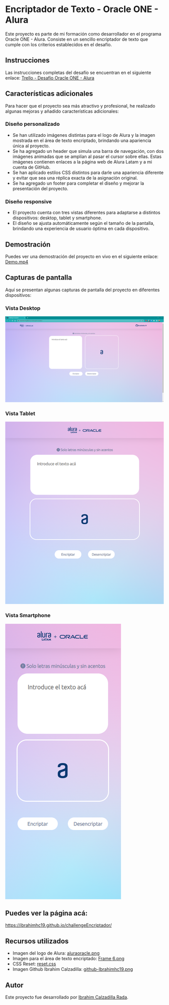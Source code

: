 # Encriptador de Texto - Oracle ONE - Alura

Este proyecto es parte de mi formación como desarrollador en el programa Oracle ONE - Alura. Consiste en un sencillo encriptador de texto que cumple con los criterios establecidos en el desafío.

## Instrucciones

Las instrucciones completas del desafío se encuentran en el siguiente enlace: [Trello - Desafío Oracle ONE - Alura](https://trello.com/c/fruTcqMC)

## Características adicionales

Para hacer que el proyecto sea más atractivo y profesional, he realizado algunas mejoras y añadido características adicionales:

### Diseño personalizado

- Se han utilizado imágenes distintas para el logo de Alura y la imagen mostrada en el área de texto encriptado, brindando una apariencia única al proyecto.
- Se ha agregado un header que simula una barra de navegación, con dos imágenes animadas que se amplían al pasar el cursor sobre ellas. Estas imágenes contienen enlaces a la página web de Alura Latam y a mi cuenta de GitHub.
- Se han aplicado estilos CSS distintos para darle una apariencia diferente y evitar que sea una réplica exacta de la asignación original.
- Se ha agregado un footer para completar el diseño y mejorar la presentación del proyecto.

### Diseño responsive

- El proyecto cuenta con tres vistas diferentes para adaptarse a distintos dispositivos: desktop, tablet y smartphone.
- El diseño se ajusta automáticamente según el tamaño de la pantalla, brindando una experiencia de usuario óptima en cada dispositivo.

## Demostración

Puedes ver una demostración del proyecto en vivo en el siguiente enlace: [Demo.mp4](https://github.com/ibrahimhc19/challengeEncriptador/blob/main/imagenes/Demo.mp4)


## Capturas de pantalla

Aquí se presentan algunas capturas de pantalla del proyecto en diferentes dispositivos:

### Vista Desktop

![Encriptador de Texto - Vista Desktop](imagenes/desktop.png)

### Vista Tablet

![Encriptador de Texto - Vista Tablet](imagenes/tablet.png)

### Vista Smartphone

![Encriptador de Texto - Vista Smartphone](imagenes/smartphone.png)

## Puedes ver la página acá:

https://ibrahimhc19.github.io/challengeEncriptador/

## Recursos utilizados

- Imagen del logo de Alura: [aluraoracle.png](https://github.com/ibrahimhc19/challengeEncriptador/blob/main/imagenes/aluraoracle.png)
- Imagen para el área de texto encriptado: [Frame 6.png](https://github.com/ibrahimhc19/challengeEncriptador/blob/main/imagenes/Frame%206.png)
- CSS Reset: [reset.css](https://github.com/ibrahimhc19/challengeEncriptador/blob/main/reset.css)
- Imagen Github Ibrahim Calzadilla: [github-Ibrahimhc19.png](https://github.com/ibrahimhc19/challengeEncriptador/blob/main/imagenes/github-Ibrahimhc19.png)

## Autor

Este proyecto fue desarrollado por [Ibrahim Calzadilla Rada](https://github.com/ibrahimhc19).

<!-- ## Licencia

Este proyecto está bajo la [Licencia MIT](LICENSE). -->

